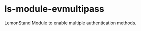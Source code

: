 ls-module-evmultipass
=====================

LemonStand Module to enable multiple authentication methods.
